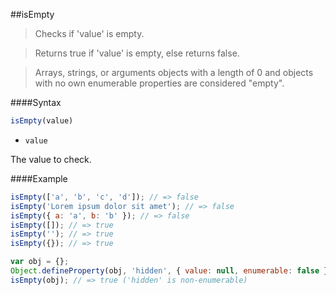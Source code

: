 ##isEmpty
>Checks if 'value' is empty.

>Returns true if 'value' is empty, else returns false.

>Arrays, strings, or arguments objects with a length of 0 and objects with no own enumerable properties are considered "empty".

####Syntax
```js
isEmpty(value)
```

- <code>value</code>

The value to check.

####Example
```js
isEmpty(['a', 'b', 'c', 'd']); // => false
isEmpty('Lorem ipsum dolor sit amet'); // => false
isEmpty({ a: 'a', b: 'b' }); // => false
isEmpty([]); // => true
isEmpty(''); // => true
isEmpty({}); // => true

var obj = {};
Object.defineProperty(obj, 'hidden', { value: null, enumerable: false });
isEmpty(obj); // => true ('hidden' is non-enumerable)
```